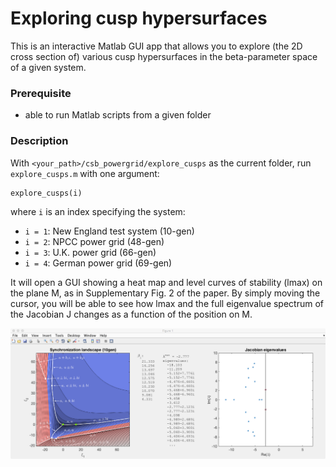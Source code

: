 # Exploring cusp hypersurfaces

This is an interactive Matlab GUI app that allows you to explore (the 2D cross section of) various cusp hypersurfaces in the beta-parameter space of a given system.

### Prerequisite
- able to run Matlab scripts from a given folder

### Description

With `<your_path>/csb_powergrid/explore_cusps` as the current folder, run `explore_cusps.m` with one argument:
```
explore_cusps(i)
```
where `i` is an index specifying the system:

- `i = 1`: New England test system (10-gen)
- `i = 2`: NPCC power grid (48-gen)
- `i = 3`: U.K. power grid (66-gen)
- `i = 4`: German power grid (69-gen)

It will open a GUI showing a heat map and level curves of stability (lmax) on the plane M, as in Supplementary Fig. 2 of the paper. By simply moving the cursor, you will be able to see how lmax and the full eigenvalue spectrum of the Jacobian J changes as a function of the position on M.

![alt text](explore_cusps_screenshot.png)
